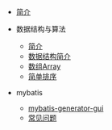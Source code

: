 * [简介](README.md)

* 数据结构与算法
    * [简介](data_structure_and_algorithm/README.md)
    * [数据结构简介](data_structure_and_algorithm/DATA_STRUCTURE_INTRODUCTION.md)
    * [数组Array](data_structure_and_algorithm/ARRAY.md)
    * [简单排序](data_structure_and_algorithm/SIMPLE_SORT.md)
    
* mybatis
   * [mybatis-generator-gui](mybatis/MYBATIS_GENERATOR_GUI.md)
   * [常见问题](mybatis/COMMON_PROBLEM.md)

